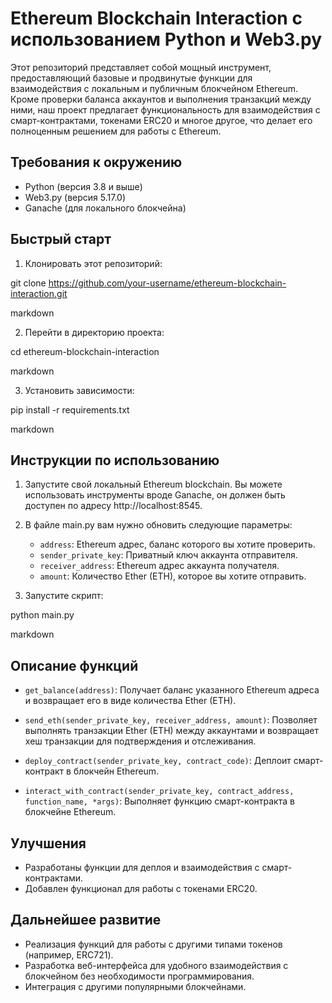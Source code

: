 # Ethereum Blockchain Interaction с использованием Python и Web3.py

Этот репозиторий представляет собой мощный инструмент, предоставляющий базовые и продвинутые функции для взаимодействия с локальным и публичным блокчейном Ethereum. Кроме проверки баланса аккаунтов и выполнения транзакций между ними, наш проект предлагает функциональность для взаимодействия с смарт-контрактами, токенами ERC20 и многое другое, что делает его полноценным решением для работы с Ethereum.

## Требования к окружению

- Python (версия 3.8 и выше)
- Web3.py (версия 5.17.0)
- Ganache (для локального блокчейна)

## Быстрый старт

1. Клонировать этот репозиторий:

git clone https://github.com/your-username/ethereum-blockchain-interaction.git

markdown

2. Перейти в директорию проекта:

cd ethereum-blockchain-interaction

markdown

3. Установить зависимости:

pip install -r requirements.txt

markdown

## Инструкции по использованию

1. Запустите свой локальный Ethereum blockchain. Вы можете использовать инструменты вроде Ganache, он должен быть доступен по адресу http://localhost:8545.

2. В файле main.py вам нужно обновить следующие параметры:
    - `address`: Ethereum адрес, баланс которого вы хотите проверить.
    - `sender_private_key`: Приватный ключ аккаунта отправителя.
    - `receiver_address`: Ethereum адрес аккаунта получателя.
    - `amount`: Количество Ether (ETH), которое вы хотите отправить.

3. Запустите скрипт:

python main.py

markdown

## Описание функций

- `get_balance(address)`: Получает баланс указанного Ethereum адреса и возвращает его в виде количества Ether (ETH).

- `send_eth(sender_private_key, receiver_address, amount)`: Позволяет выполнять транзакции Ether (ETH) между аккаунтами и возвращает хеш транзакции для подтверждения и отслеживания.

- `deploy_contract(sender_private_key, contract_code)`: Деплоит смарт-контракт в блокчейн Ethereum.

- `interact_with_contract(sender_private_key, contract_address, function_name, *args)`: Выполняет функцию смарт-контракта в блокчейне Ethereum.

## Улучшения

- Разработаны функции для деплоя и взаимодействия с смарт-контрактами.
- Добавлен функционал для работы с токенами ERC20.

## Дальнейшее развитие

- Реализация функций для работы с другими типами токенов (например, ERC721).
- Разработка веб-интерфейса для удобного взаимодействия с блокчейном без необходимости программирования.
- Интеграция с другими популярными блокчейнами.

